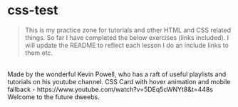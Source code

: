 # css-test
> This is my practice zone for tutorials and other HTML and CSS related things. So far I have completed the below exercises (links included). I will update the README to reflect each lesson I do an include links to them etc.
<br>
Made by the wonderful Kevin Powell, who has a raft of useful playlists and tutorials on his youtube channel.
CSS Card with hover animation and mobile fallback - https://www.youtube.com/watch?v=5DEq5cWNYt8&t=448s
<br>
Welcome to the future dweebs.
